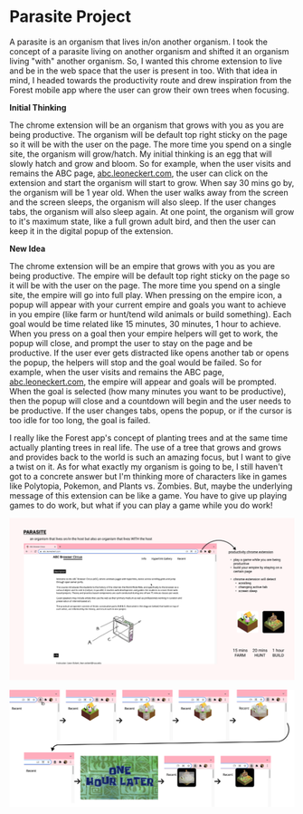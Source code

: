 # Parasite Project

A parasite is an organism that lives in/on another organism. I took the concept of a parasite living on another organism and shifted it an organism living "with" another organism. So, I wanted this chrome extension to live and be in the web space that the user is present in too. With that idea in mind, I headed towards the productivity route and drew inspiration from the Forest mobile app where the user can grow their own trees when focusing.

**Initial Thinking**

The chrome extension will be an organism that grows with you as you are being productive. The organism will be default top right sticky on the page so it will be with the user on the page. The more time you spend on a single site, the organism will grow/hatch. My initial thinking is an egg that will slowly hatch and grow and bloom. So for example, when the user visits and remains the ABC page, [abc.leoneckert.com](http://abc.leoneckert.com/), the user can click on the extension and start the organism will start to grow. When say 30 mins go by, the organism will be 1 year old. When the user walks away from the screen and the screen sleeps, the organism will also sleep. If the user changes tabs, the organism will also sleep again. At one point, the organism will grow to it's maximum state, like a full grown adult bird, and then the user can keep it in the digital popup of the extension.

**New Idea**

The chrome extension will be an empire that grows with you as you are being productive. The empire will be default top right sticky on the page so it will be with the user on the page. The more time you spend on a single site, the empire will go into full play. When pressing on the empire icon, a popup will appear with your current empire and goals you want to achieve in you empire (like farm or hunt/tend wild animals or build something). Each goal would be time related like 15 minutes, 30 minutes, 1 hour to achieve. When you press on a goal then your empire helpers will get to work, the popup will close, and prompt the user to stay on the page and be productive. If the user ever gets distracted like opens another tab or opens the popup, the helpers will stop and the goal would be failed. So for example, when the user visits and remains the ABC page, [abc.leoneckert.com](http://abc.leoneckert.com/), the empire will appear and goals will be prompted. When the goal is selected (how many minutes you want to be productive), then the popup will close and a countdown will begin and the user needs to be productive. If the user changes tabs, opens the popup, or if the cursor is too idle for too long, the goal is failed.

I really like the Forest app's concept of planting trees and at the same time actually planting trees in real life. The use of a tree that grows and grows and provides back to the world is such an amazing focus, but I want to give a twist on it. As for what exactly my organism is going to be, I still haven't got to a concrete answer but I'm thinking more of characters like in games like Polytopia, Pokemon, and Plants vs. Zombies. But, maybe the underlying message of this extension can be like a game. You have to give up playing games to do work, but what if you can play a game while you do work!

![prototype](abc-proj-b-prototype-visual.png)

![prototype](abc-proj-b-prototype.png)

